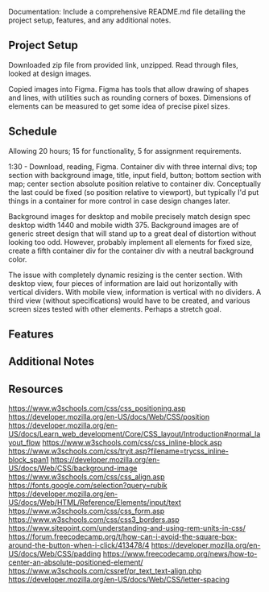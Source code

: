 Documentation: Include a comprehensive README.md file detailing the project setup, features, and any additional notes.

## Project Setup

Downloaded zip file from provided link, unzipped.  Read through files, looked at design images.

Copied images into Figma.  Figma has tools that allow drawing of shapes and lines, with utilities such as rounding corners of boxes.  Dimensions of elements can be measured to get some idea of precise pixel sizes.

## Schedule

Allowing 20 hours; 15 for functionality, 5 for assignment requirements.

1:30 - Download, reading, Figma.  Container div with three internal divs; top section with background image, title, input field, button; bottom section with map; center section absolute position relative to container div.  Conceptually the last could be fixed (so position relative to viewport), but typically I'd put things in a container for more control in case design changes later.

Background images for desktop and mobile precisely match design spec desktop width 1440 and mobile width 375.  Background images are of generic street design that will stand up to a great deal of distortion without looking too odd.  However, probably implement all elements for fixed size, create a fifth container div for the container div with a neutral background color.

The issue with completely dynamic resizing is the center section.  With desktop view, four pieces of information are laid out horizontally with vertical dividers.  With mobile view, information is vertical with no dividers.  A third view (without specifications) would have to be created, and various screen sizes tested with other elements.  Perhaps a stretch goal.

## Features

## Additional Notes

## Resources

https://www.w3schools.com/css/css_positioning.asp
https://developer.mozilla.org/en-US/docs/Web/CSS/position
https://developer.mozilla.org/en-US/docs/Learn_web_development/Core/CSS_layout/Introduction#normal_layout_flow
https://www.w3schools.com/css/css_inline-block.asp
https://www.w3schools.com/css/tryit.asp?filename=trycss_inline-block_span1
https://developer.mozilla.org/en-US/docs/Web/CSS/background-image
https://www.w3schools.com/css/css_align.asp
https://fonts.google.com/selection?query=rubik
https://developer.mozilla.org/en-US/docs/Web/HTML/Reference/Elements/input/text
https://www.w3schools.com/css/css_form.asp
https://www.w3schools.com/css/css3_borders.asp
https://www.sitepoint.com/understanding-and-using-rem-units-in-css/
https://forum.freecodecamp.org/t/how-can-i-avoid-the-square-box-around-the-button-when-i-click/413478/4
https://developer.mozilla.org/en-US/docs/Web/CSS/padding
https://www.freecodecamp.org/news/how-to-center-an-absolute-positioned-element/
https://www.w3schools.com/cssref/pr_text_text-align.php
https://developer.mozilla.org/en-US/docs/Web/CSS/letter-spacing